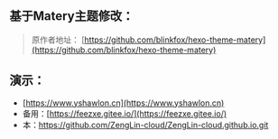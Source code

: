 ## 基于Matery主题修改：

> 原作者地址：
>  [https://github.com/blinkfox/hexo-theme-matery](https://github.com/blinkfox/hexo-theme-matery)

## 演示：
- [https://www.yshawlon.cn](https://www.yshawlon.cn)
- 备用：[https://feezxe.gitee.io/](https://feezxe.gitee.io/)
- 本：https://github.com/ZengLin-cloud/ZengLin-cloud.github.io.git
